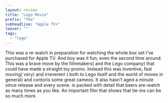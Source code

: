 ```yaml
---
layout: review
title: "Lego Movie"
prefix: "The"
subheadline: "Apple TV+"
teaser: ""
tags:
  - "lego"
---
```


This was a re-watch in preparation for watching the whole box set I've purchased for Apple TV.
And boy was it fun, even the second time around. This was a brave move by the filmmakers( and the Lego company) that could have made a straight toy promo. Instead this was inventive, fast moving( very) and irreverent ( both to Lego itself and the world of moves in general) and contoris some great cameos. It also hasn't aged a minute since release and every scene. is packed with detail that beers are-watch as many times as you like.
An important film that shows that tie-ins can be so much more.
